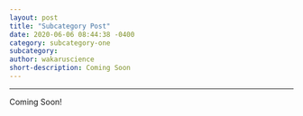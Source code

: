 ```yaml
---
layout: post
title: "Subcategory Post"
date: 2020-06-06 08:44:38 -0400
category: subcategory-one
subcategory: 
author: wakaruscience
short-description: Coming Soon
---
```


-----

Coming Soon!

